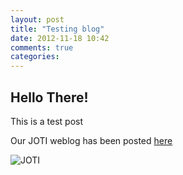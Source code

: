 ```yaml
---
layout: post
title: "Testing blog"
date: 2012-11-18 10:42
comments: true
categories: 
---
```

Hello There!
-----------

This is a test post
<!-- more -->

Our JOTI weblog has been posted [here](http://www.jotajoti.org/weblog/view.php?orderby=scoutgroup_name&ordersort=&group=421&sa=)

![JOTI](https://lh6.googleusercontent.com/-8T0D67Pi0oE/UIPL419PNKI/AAAAAAAAABw/8HOXP4uIw80/s800/DSCF0386.JPG)